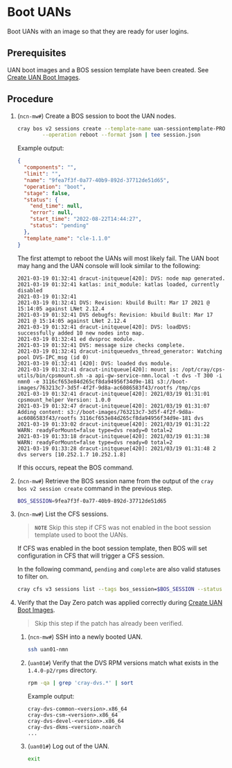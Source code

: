 # Boot UANs

Boot UANs with an image so that they are ready for user logins.

## Prerequisites

UAN boot images and a BOS session template have been created. See [Create UAN Boot Images](../image_management/Create_UAN_Boot_Images.md).

## Procedure

1. (`ncn-mw#`) Create a BOS session to boot the UAN nodes.

    ```bash
    cray bos v2 sessions create --template-name uan-sessiontemplate-PRODUCT_VERSION \
            --operation reboot --format json | tee session.json
    ```

    Example output:

    ```json
    {
      "components": "",
      "limit": "",
      "name": "9fea7f3f-0a77-40b9-892d-37712de51d65",
      "operation": "boot",
      "stage": false,
      "status": {
        "end_time": null,
        "error": null,
        "start_time": "2022-08-22T14:44:27",
        "status": "pending"
      },
      "template_name": "cle-1.1.0"
    }
    ```

    The first attempt to reboot the UANs will most likely fail. The UAN boot may hang and the UAN console will look similar to the following:

    ```text
    2021-03-19 01:32:41 dracut-initqueue[420]: DVS: node map generated.
    2021-03-19 01:32:41 katlas: init_module: katlas loaded, currently disabled
    2021-03-19 01:32:41
    2021-03-19 01:32:41 DVS: Revision: kbuild Built: Mar 17 2021 @ 15:14:05 against LNet 2.12.4
    2021-03-19 01:32:41 DVS debugfs: Revision: kbuild Built: Mar 17 2021 @ 15:14:05 against LNet 2.12.4
    2021-03-19 01:32:41 dracut-initqueue[420]: DVS: loadDVS: successfully added 10 new nodes into map.
    2021-03-19 01:32:41 ed dvsproc module.
    2021-03-19 01:32:41 DVS: message size checks complete.
    2021-03-19 01:32:41 dracut-initqueuedvs_thread_generator: Watching pool DVS-IPC_msg (id 0)
    2021-03-19 01:32:41 [420]: DVS: loaded dvs module.
    2021-03-19 01:32:41 dracut-initqueue[420]: mount is: /opt/cray/cps-utils/bin/cpsmount.sh -a api-gw-service-nmn.local -t dvs -T 300 -i nmn0 -e 3116cf653e84d265cf8da94956f34d9e-181 s3://boot-images/763213c7-3d5f-4f2f-9d8a-ac6086583f43/rootfs /tmp/cps
    2021-03-19 01:32:41 dracut-initqueue[420]: 2021/03/19 01:31:01 cpsmount_helper Version: 1.0.0
    2021-03-19 01:32:47 dracut-initqueue[420]: 2021/03/19 01:31:07 Adding content: s3://boot-images/763213c7-3d5f-4f2f-9d8a-ac6086583f43/rootfs 3116cf653e84d265cf8da94956f34d9e-181 dvs
    2021-03-19 01:33:02 dracut-initqueue[420]: 2021/03/19 01:31:22 WARN: readyForMount=false type=dvs ready=0 total=2
    2021-03-19 01:33:18 dracut-initqueue[420]: 2021/03/19 01:31:38 WARN: readyForMount=false type=dvs ready=0 total=2
    2021-03-19 01:33:28 dracut-initqueue[420]: 2021/03/19 01:31:48 2 dvs servers [10.252.1.7 10.252.1.8]
    ```

    If this occurs, repeat the BOS command.

1. (`ncn-mw#`) Retrieve the BOS session name from the output of the `cray bos v2 session create` command in the previous step.

    ```bash
    BOS_SESSION=9fea7f3f-0a77-40b9-892d-37712de51d65
    ```

1. (`ncn-mw#`) List the CFS sessions.

    > **`NOTE`** Skip this step if CFS was not enabled in the boot session template used to boot the UANs.

    If CFS was enabled in the boot session template, then BOS will set configuration in CFS that will trigger a CFS session.

    In the following command, `pending` and `complete` are also valid statuses to filter on.

    ```bash
    cray cfs v3 sessions list --tags bos_session=$BOS_SESSION --status running --format json
    ```

1. Verify that the Day Zero patch was applied correctly during [Create UAN Boot Images](../image_management/Create_UAN_Boot_Images.md).

    > Skip this step if the patch has already been verified.

    1. (`ncn-mw#`) SSH into a newly booted UAN.

        ```bash
        ssh uan01-nmn
        ```

    1. (`uan01#`) Verify that the DVS RPM versions match what exists in the `1.4.0-p2/rpms` directory.

        ```bash
        rpm -qa | grep 'cray-dvs.*' | sort
        ```

        Example output:

        ```text
        cray-dvs-common-<version>.x86_64
        cray-dvs-csm-<version>.x86_64
        cray-dvs-devel-<version>.x86_64
        cray-dvs-dkms-<version>.noarch
        ...
        ```

    1. (`uan01#`) Log out of the UAN.

        ```bash
        exit
        ```
